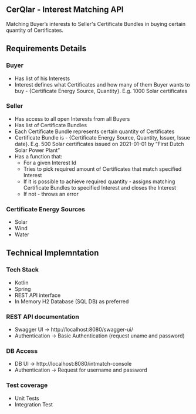 ## CerQlar - Interest Matching API
Matching Buyer’s interests to Seller's Certificate Bundles in buying certain quantity of Certificates.

## Requirements Details
### Buyer
- Has list of his Interests
- Interest defines what Certificates and how many of them Buyer wants to buy -
{Certificate Energy Source, Quantity}. E.g. 1000 Solar certificates
### Seller
- Has access to all open Interests from all Buyers
- Has list of Certificate Bundles
- Each Certificate Bundle represents certain quantity of Certificates
- Certificate Bundle is - {Certificate Energy Source, Quantity, Issuer, Issue date}.
E.g. 500 Solar certificates issued on 2021-01-01 by “First Dutch Solar Power Plant”
- Has a function that:
  - For a given Interest Id
  - Tries to pick required amount of Certificates that match specified Interest
  - If it is possible to achieve required quantity - assigns matching Certificate
Bundles to specified Interest and closes the Interest
  - If not - throws an error
### Certificate Energy Sources
- Solar
- Wind
- Water

## Technical Implemntation
### Tech Stack
 - Kotlin
 - Spring
 - REST API interface
 - In Memory H2 Database (SQL DB) as preferred
### REST API documentation
 - Swagger UI -> http://localhost:8080/swagger-ui/
 - Authentication -> Basic Authentication (request uname and password)

### DB Access
 - DB UI -> http://localhost:8080/intmatch-console
 - Authentication -> Request for username and password

### Test coverage
 - Unit Tests
 - Integration Test

